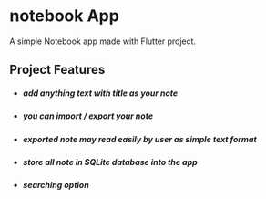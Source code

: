 # notebook App

A simple Notebook app made with Flutter project.


## Project Features
- ##### add anything text with title as your note
- #####  you can import / export your note
- #####  exported note may read easily by user as simple text format
- ##### store all note in SQLite database into the app
- ##### searching option


